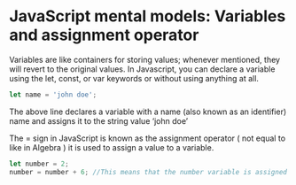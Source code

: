 # JavaScript mental models: Variables and assignment operator

Variables are like containers for storing values; whenever mentioned, they will revert to the original values. In Javascript, you can declare a variable using the let, const, or var keywords or without using anything at all.

```js
let name = 'john doe';
```

The above line declares a variable with a name (also known as an identifier) name and assigns it to the string value ‘john doe’

The = sign in JavaScript is known as the assignment operator ( not equal to like in Algebra ) it is used to assign a value to a variable.

```js
let number = 2;
number = number + 6; //This means that the number variable is assigned to the value from (number + 6)
```
